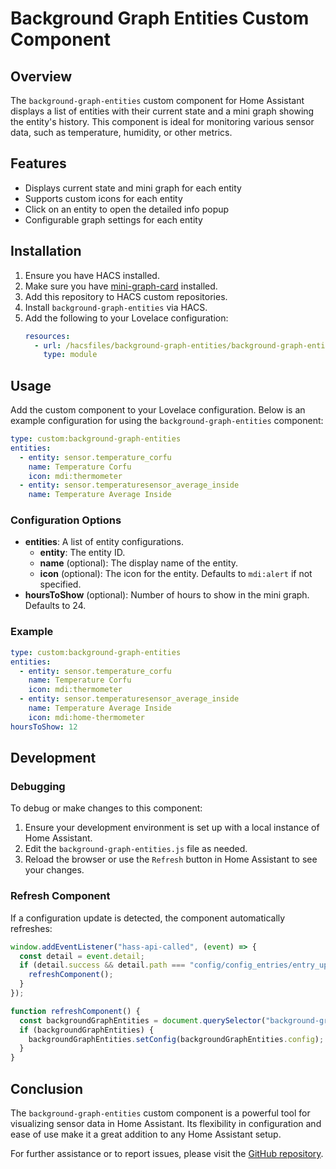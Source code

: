 # Background Graph Entities Custom Component

## Overview

The `background-graph-entities` custom component for Home Assistant displays a list of entities with their current state and a mini graph showing the entity's history. This component is ideal for monitoring various sensor data, such as temperature, humidity, or other metrics.

## Features

- Displays current state and mini graph for each entity
- Supports custom icons for each entity
- Click on an entity to open the detailed info popup
- Configurable graph settings for each entity

## Installation
1. Ensure you have HACS installed.
2. Make sure you have [mini-graph-card](https://github.com/kalkih/mini-graph-card) installed.
3. Add this repository to HACS custom repositories.
4. Install `background-graph-entities` via HACS.
5. Add the following to your Lovelace configuration:
   ```yaml
   resources:
     - url: /hacsfiles/background-graph-entities/background-graph-entities.js
       type: module


## Usage

Add the custom component to your Lovelace configuration. Below is an example configuration for using the `background-graph-entities` component:

```yaml
type: custom:background-graph-entities
entities:
  - entity: sensor.temperature_corfu
    name: Temperature Corfu
    icon: mdi:thermometer
  - entity: sensor.temperaturesensor_average_inside
    name: Temperature Average Inside
```

### Configuration Options

- **entities**: A list of entity configurations.
  - **entity**: The entity ID.
  - **name** (optional): The display name of the entity.
  - **icon** (optional): The icon for the entity. Defaults to `mdi:alert` if not specified.
- **hoursToShow** (optional): Number of hours to show in the mini graph. Defaults to 24.

### Example

```yaml
type: custom:background-graph-entities
entities:
  - entity: sensor.temperature_corfu
    name: Temperature Corfu
    icon: mdi:thermometer
  - entity: sensor.temperaturesensor_average_inside
    name: Temperature Average Inside
    icon: mdi:home-thermometer
hoursToShow: 12
```

## Development

### Debugging

To debug or make changes to this component:

1. Ensure your development environment is set up with a local instance of Home Assistant.
2. Edit the `background-graph-entities.js` file as needed.
3. Reload the browser or use the `Refresh` button in Home Assistant to see your changes.

### Refresh Component

If a configuration update is detected, the component automatically refreshes:

```javascript
window.addEventListener("hass-api-called", (event) => {
  const detail = event.detail;
  if (detail.success && detail.path === "config/config_entries/entry_update") {
    refreshComponent();
  }
});

function refreshComponent() {
  const backgroundGraphEntities = document.querySelector("background-graph-entities");
  if (backgroundGraphEntities) {
    backgroundGraphEntities.setConfig(backgroundGraphEntities.config);
  }
}
```

## Conclusion

The `background-graph-entities` custom component is a powerful tool for visualizing sensor data in Home Assistant. Its flexibility in configuration and ease of use make it a great addition to any Home Assistant setup.

For further assistance or to report issues, please visit the [GitHub repository](https://github.com/timmaurice/background-graph-entities).